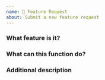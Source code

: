```yaml
---
name: 🍰 Feature Request
about: Submit a new feature request
---
```


<!--
Feature Request(https://github.com/Xtao-Labs/PagerMaid-Modify/wiki) or [issue](https://github.com/gchengyu/PagerMaid-Modify-Modify/issues) , and provide all the information required by this template.
Otherwise the issue will be closed immediately.
-->

### What feature is it?

### What can this function do?

### Additional description

<!--
generated by github-issue-template.This issue is in English.
-->
